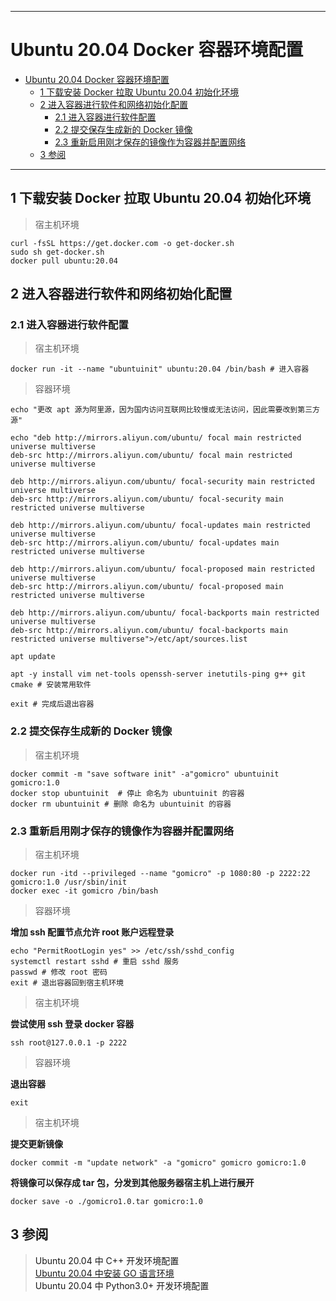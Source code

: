 

---
# Ubuntu 20.04 Docker 容器环境配置

- [Ubuntu 20.04 Docker 容器环境配置](#ubuntu-2004-docker-容器环境配置)
  - [1 下载安装 Docker 拉取 Ubuntu 20.04 初始化环境](#1-下载安装-docker-拉取-ubuntu-2004-初始化环境)
  - [2 进入容器进行软件和网络初始化配置](#2-进入容器进行软件和网络初始化配置)
    - [2.1 进入容器进行软件配置](#21-进入容器进行软件配置)
    - [2.2 提交保存生成新的 Docker 镜像](#22-提交保存生成新的-docker-镜像)
    - [2.3 重新启用刚才保存的镜像作为容器并配置网络](#23-重新启用刚才保存的镜像作为容器并配置网络)
  - [3 参阅](#3-参阅)

---
## 1 下载安装 Docker 拉取 Ubuntu 20.04 初始化环境
> 宿主机环境
~~~
curl -fsSL https://get.docker.com -o get-docker.sh
sudo sh get-docker.sh
docker pull ubuntu:20.04
~~~
## 2 进入容器进行软件和网络初始化配置
### 2.1 进入容器进行软件配置

> 宿主机环境
~~~
docker run -it --name "ubuntuinit" ubuntu:20.04 /bin/bash # 进入容器
~~~
> 容器环境
~~~
echo "更改 apt 源为阿里源，因为国内访问互联网比较慢或无法访问，因此需要改到第三方源"

echo "deb http://mirrors.aliyun.com/ubuntu/ focal main restricted universe multiverse
deb-src http://mirrors.aliyun.com/ubuntu/ focal main restricted universe multiverse

deb http://mirrors.aliyun.com/ubuntu/ focal-security main restricted universe multiverse
deb-src http://mirrors.aliyun.com/ubuntu/ focal-security main restricted universe multiverse

deb http://mirrors.aliyun.com/ubuntu/ focal-updates main restricted universe multiverse
deb-src http://mirrors.aliyun.com/ubuntu/ focal-updates main restricted universe multiverse

deb http://mirrors.aliyun.com/ubuntu/ focal-proposed main restricted universe multiverse
deb-src http://mirrors.aliyun.com/ubuntu/ focal-proposed main restricted universe multiverse

deb http://mirrors.aliyun.com/ubuntu/ focal-backports main restricted universe multiverse
deb-src http://mirrors.aliyun.com/ubuntu/ focal-backports main restricted universe multiverse">/etc/apt/sources.list

apt update

apt -y install vim net-tools openssh-server inetutils-ping g++ git cmake # 安装常用软件

exit # 完成后退出容器
~~~

### 2.2 提交保存生成新的 Docker 镜像
> 宿主机环境
~~~
docker commit -m "save software init" -a"gomicro" ubuntuinit gomicro:1.0
docker stop ubuntuinit  # 停止 命名为 ubuntuinit 的容器
docker rm ubuntuinit # 删除 命名为 ubuntuinit 的容器

~~~

### 2.3 重新启用刚才保存的镜像作为容器并配置网络
> 宿主机环境
~~~
docker run -itd --privileged --name "gomicro" -p 1080:80 -p 2222:22 gomicro:1.0 /usr/sbin/init
docker exec -it gomicro /bin/bash
~~~
> 容器环境

**增加 ssh 配置节点允许 root 账户远程登录**
~~~
echo "PermitRootLogin yes" >> /etc/ssh/sshd_config
systemctl restart sshd # 重启 sshd 服务
passwd # 修改 root 密码
exit # 退出容器回到宿主机环境
~~~

> 宿主机环境

**尝试使用 ssh 登录 docker 容器**
~~~ 
ssh root@127.0.0.1 -p 2222
~~~
> 容器环境

**退出容器**
~~~
exit 
~~~
> 宿主机环境


**提交更新镜像**
~~~
docker commit -m "update network" -a "gomicro" gomicro gomicro:1.0
~~~

**将镜像可以保存成 tar 包，分发到其他服务器宿主机上进行展开**
~~~
docker save -o ./gomicro1.0.tar gomicro:1.0
~~~

## 3 参阅 
> <a>Ubuntu 20.04 中 C++ 开发环境配置</a>\
> <a target="_blank" href="https://github.com/karonluo/documents/blob/main/Ubuntu%2020.04%20%E4%B8%AD%E5%AE%89%E8%A3%85%20go%20%E8%AF%AD%E8%A8%80%E7%8E%AF%E5%A2%83.md">Ubuntu 20.04 中安装 GO 语言环境</a>\
> <a>Ubuntu 20.04 中 Python3.0+ 开发环境配置</a>